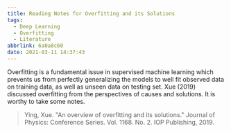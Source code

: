 ```yaml
---
title: Reading Notes for Overfitting and its Solutions
tags:
  - Deep Learning
  - Overfitting
  - Literature
abbrlink: 6a0a8c60
date: 2021-03-11 14:37:43
---
```


Overfitting is a fundamental issue in supervised machine learning which prevents us from perfectly generalizing the models to well fit observed data on training data, as well as 
unseen data on testing set. Xue (2019) discussed overfitting from the perspectives of causes and solutions. It is worthy to take some notes.

> Ying, Xue. "An overview of overfitting and its solutions." Journal of Physics: Conference Series. Vol. 1168. No. 2. IOP Publishing, 2019.

<!-- more -->

